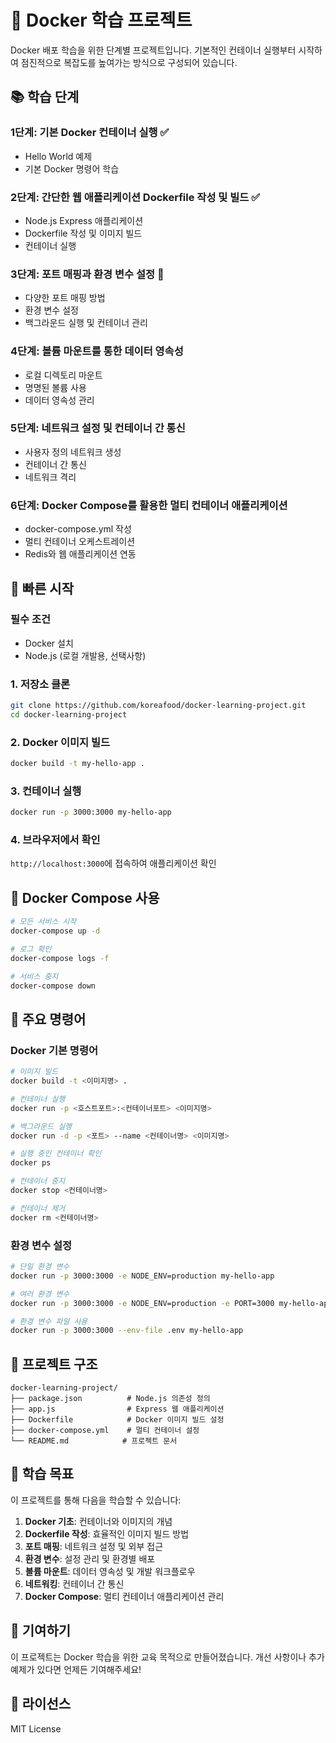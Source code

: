 # 🐳 Docker 학습 프로젝트

Docker 배포 학습을 위한 단계별 프로젝트입니다. 기본적인 컨테이너 실행부터 시작하여 점진적으로 복잡도를 높여가는 방식으로 구성되어 있습니다.

## 📚 학습 단계

### 1단계: 기본 Docker 컨테이너 실행 ✅
- Hello World 예제
- 기본 Docker 명령어 학습

### 2단계: 간단한 웹 애플리케이션 Dockerfile 작성 및 빌드 ✅
- Node.js Express 애플리케이션
- Dockerfile 작성 및 이미지 빌드
- 컨테이너 실행

### 3단계: 포트 매핑과 환경 변수 설정 🔄
- 다양한 포트 매핑 방법
- 환경 변수 설정
- 백그라운드 실행 및 컨테이너 관리

### 4단계: 볼륨 마운트를 통한 데이터 영속성
- 로컬 디렉토리 마운트
- 명명된 볼륨 사용
- 데이터 영속성 관리

### 5단계: 네트워크 설정 및 컨테이너 간 통신
- 사용자 정의 네트워크 생성
- 컨테이너 간 통신
- 네트워크 격리

### 6단계: Docker Compose를 활용한 멀티 컨테이너 애플리케이션
- docker-compose.yml 작성
- 멀티 컨테이너 오케스트레이션
- Redis와 웹 애플리케이션 연동

## 🚀 빠른 시작

### 필수 조건
- Docker 설치
- Node.js (로컬 개발용, 선택사항)

### 1. 저장소 클론
```bash
git clone https://github.com/koreafood/docker-learning-project.git
cd docker-learning-project
```

### 2. Docker 이미지 빌드
```bash
docker build -t my-hello-app .
```

### 3. 컨테이너 실행
```bash
docker run -p 3000:3000 my-hello-app
```

### 4. 브라우저에서 확인
`http://localhost:3000`에 접속하여 애플리케이션 확인

## 🐳 Docker Compose 사용

```bash
# 모든 서비스 시작
docker-compose up -d

# 로그 확인
docker-compose logs -f

# 서비스 중지
docker-compose down
```

## 📖 주요 명령어

### Docker 기본 명령어
```bash
# 이미지 빌드
docker build -t <이미지명> .

# 컨테이너 실행
docker run -p <호스트포트>:<컨테이너포트> <이미지명>

# 백그라운드 실행
docker run -d -p <포트> --name <컨테이너명> <이미지명>

# 실행 중인 컨테이너 확인
docker ps

# 컨테이너 중지
docker stop <컨테이너명>

# 컨테이너 제거
docker rm <컨테이너명>
```

### 환경 변수 설정
```bash
# 단일 환경 변수
docker run -p 3000:3000 -e NODE_ENV=production my-hello-app

# 여러 환경 변수
docker run -p 3000:3000 -e NODE_ENV=production -e PORT=3000 my-hello-app

# 환경 변수 파일 사용
docker run -p 3000:3000 --env-file .env my-hello-app
```

## 🔧 프로젝트 구조

```
docker-learning-project/
├── package.json          # Node.js 의존성 정의
├── app.js                # Express 웹 애플리케이션
├── Dockerfile            # Docker 이미지 빌드 설정
├── docker-compose.yml    # 멀티 컨테이너 설정
└── README.md            # 프로젝트 문서
```

## 🎯 학습 목표

이 프로젝트를 통해 다음을 학습할 수 있습니다:

1. **Docker 기초**: 컨테이너와 이미지의 개념
2. **Dockerfile 작성**: 효율적인 이미지 빌드 방법
3. **포트 매핑**: 네트워크 설정 및 외부 접근
4. **환경 변수**: 설정 관리 및 환경별 배포
5. **볼륨 마운트**: 데이터 영속성 및 개발 워크플로우
6. **네트워킹**: 컨테이너 간 통신
7. **Docker Compose**: 멀티 컨테이너 애플리케이션 관리

## 🤝 기여하기

이 프로젝트는 Docker 학습을 위한 교육 목적으로 만들어졌습니다. 개선 사항이나 추가 예제가 있다면 언제든 기여해주세요!

## 📝 라이선스

MIT License